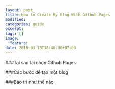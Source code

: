 ```yaml
---
layout: post
title: How to Create My Blog With Github Pages
modified:
categories: guide
excerpt:
tags: []
image:
  feature:
date: 2016-03-15T18:40:36+07:00
---
```


###Tại sao lại chọn Github Pages

###Các bước để tạo một blog

###Bảo trì như thế nào